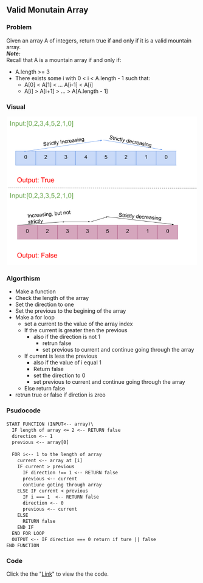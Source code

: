 ## Valid Monutain Array
### Problem
Given an array A of integers, return true if and only if it is a valid mountain array.</br>
__*Note:*__</br>
Recall that A is a mountain array if and only if:
* A.length >= 3
* There exists some i with 0 < i < A.length - 1 such that:
  * A[0] < A[1] < ... A[i-1] < A[i]
  * A[i] > A[i+1] > ... > A[A.length - 1]

### Visual
<p align="center">
<img src="mountainArray.png"  width="500" >
</p>

### Algorthism 
* Make a function
* Check the length of the array
* Set the direction to one
* Set the previous to the begining of the array
* Make a for loop
  * set a current to the value of the array index
  * If the current is greater then the previous
    * also if the direction is not 1 
      * retrun false
      * set previous to current and continue going through the array
  * If current is less the previous 
    * also if the value of i equal 1 
     * Return false
     * set the direction to 0
     * set previous to current and continue going through the array
  * Else return false
* retrun true or false if dirction is zreo
    
### Psudocode
```
START FUNCTION (INPUT<-- array)\
  IF length of array <= 2 <-- RETURN false
  direction <-- 1
  previous <-- array[0]

  FOR i<-- 1 to the length of array 
    current <-- array at [i]
    IF current > previous
      IF direction !== 1 <-- RETURN false
      previous <-- current
      contiune goting through array
    ELSE IF current < previous
      IF i === 1  <-- RETURN false
      direction <-- 0
      previous <-- current
    ELSE
      RETURN false
    END IF
  END FOR LOOP
  OUTPUT <-- IF direction === 0 return if ture || false
END FUNCTION
```
### Code 
Click the the "[Link](vaildMountainArray.js)" to view the the code. 